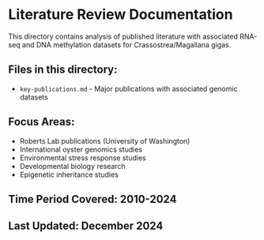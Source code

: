 # Literature Review Documentation

This directory contains analysis of published literature with associated RNA-seq and DNA methylation datasets for Crassostrea/Magallana gigas.

## Files in this directory:

- `key-publications.md` - Major publications with associated genomic datasets

## Focus Areas:
- Roberts Lab publications (University of Washington)
- International oyster genomics studies
- Environmental stress response studies
- Developmental biology research
- Epigenetic inheritance studies

## Time Period Covered: 2010-2024

## Last Updated: December 2024